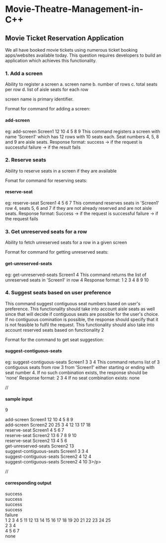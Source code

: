 # Movie-Theatre-Management-in-C++
<h2>Movie Ticket Reservation Application</h2>

We all have booked movie tickets using numerous ticket booking apps/websites
available today. This question requires developers to build an application which
achieves this functionality.

<h3>1. Add a screen</h3>
Ability to register a screen
a. screen name
b. number of rows
c. total seats per row
d. list of aisle seats for each row

screen name is primary identifier.

Format for command for adding a screen:
<h4>add-screen <screen-name> <number-of-rows> <total-seats-per-row> <space seperated list of aisle seats></h4>
eg:
add-screen Screen1 12 10 4 5 8 9
This command registers a screen with name 'Screen1' which has 12 rows with 10 seats each.
Seat numbers 4, 5, 8 and 9 are aisle seats.
Response format:
success -> if the request is successful
failure -> if the result fails

<h3>2. Reserve seats</h3>
Ability to reserve seats in a screen if they are available

Fomat for command for reserving seats:
<h4>reserve-seat <screen-name> <row-number> <space seperated list of seats to be reserved></h4>
eg:
reserve-seat Screen1 4 5 6 7
This command reserves seats in 'Screen1' row 4, seats 5, 6 and 7 if they are not already reserved
and are not aisle seats.
Response format: 
Success -> if the request is successful
failure -> if the request fails

<h3>3. Get unreserved seats for a row</h3>
Ability to fetch unreserved seats for a row in a given screen

Format for command for getting unreserved seats:
<h4>get-unreserved-seats <screen-name> <row-number></h4>
eg:
get-unreserved-seats Screen1 4
This command returns the list of unreserved seats in 'Screen1' in row 4
Response format:
1 2 3 4 8 9 10

<h3>4. Suggest seats based on user preference</h3>
This command suggest contiguous seat numbers based on user's preference. This functionality
should take into account aisle seats as well since that will decide if contiguous seats are
possible for the user's choice. If no contiguous comination is possible, the response should
specify that it is not feasible to fulfil the request. This functionality should also take into
account reserved seats based on functionality 2

Format for the command to get seat suggestion:
<h4>suggest-contiguous-seats <screen-name> <number of seats> <row-number> <choice-of-seat-number></h4>
eg:
suggest-contiguous-seats Screen1 3 3 4
This command returns list of 3 contiguous seats from row 3 from 'Screen1' either starting or
ending with seat number 4. If no such combination exists, the response should be 'none'
Response format:
2 3 4
If no seat combination exists:
none



//<h4>sample input</h4>
<p>9</p>
<p>add-screen Screen1 12 10 4 5 8 9</br>
add-screen Screen2 20 25 3 4 12 13 17 18</br>
reserve-seat Screen1 4 5 6 7</br>
reserve-seat Screen2 13 6 7 8 9 10</br>
reserve-seat Screen2 13 4 5 6</br>
get-unreserved-seats Screen2 13</br>
suggest-contiguous-seats Screen1 3 3 4</br>
suggest-contiguous-seats Screen2 4 12 4</br>
suggest-contiguous-seats Screen2 4 10 3>/p>

//<h4>corresponding output</h4>
<p>success</br>
success</br>
success</br>
success</br>
failure</br>
1 2 3 4 5 11 12 13 14 15 16 17 18 19 20 21 22 23 24 25</br>
2 3 4</br>
4 5 6 7</br>
none</p>

